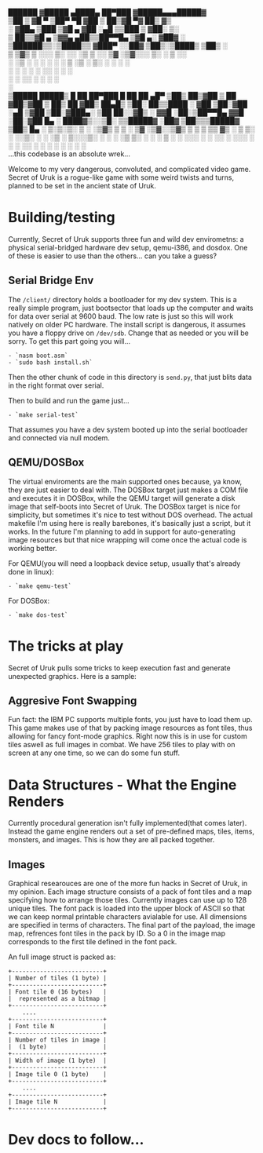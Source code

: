   ██████ ▓█████  ▄████▄   ██▀███  ▓█████▄▄▄█████▓     
▒██    ▒ ▓█   ▀ ▒██▀ ▀█  ▓██ ▒ ██▒▓█   ▀▓  ██▒ ▓▒     
░ ▓██▄   ▒███   ▒▓█    ▄ ▓██ ░▄█ ▒▒███  ▒ ▓██░ ▒░     
  ▒   ██▒▒▓█  ▄ ▒▓▓▄ ▄██▒▒██▀▀█▄  ▒▓█  ▄░ ▓██▓ ░      
▒██████▒▒░▒████▒▒ ▓███▀ ░░██▓ ▒██▒░▒████▒ ▒██▒ ░      
▒ ▒▓▒ ▒ ░░░ ▒░ ░░ ░▒ ▒  ░░ ▒▓ ░▒▓░░░ ▒░ ░ ▒ ░░        
░ ░▒  ░ ░ ░ ░  ░  ░  ▒     ░▒ ░ ▒░ ░ ░  ░   ░         
░  ░  ░     ░   ░          ░░   ░    ░    ░           
      ░     ░  ░░ ░         ░        ░  ░             
                ░                                     
 ▒█████    █████▒    █    ██  ██▀███   █    ██  ██ ▄█▀
▒██▒  ██▒▓██   ▒     ██  ▓██▒▓██ ▒ ██▒ ██  ▓██▒ ██▄█▒ 
▒██░  ██▒▒████ ░    ▓██  ▒██░▓██ ░▄█ ▒▓██  ▒██░▓███▄░ 
▒██   ██░░▓█▒  ░    ▓▓█  ░██░▒██▀▀█▄  ▓▓█  ░██░▓██ █▄ 
░ ████▓▒░░▒█░       ▒▒█████▓ ░██▓ ▒██▒▒▒█████▓ ▒██▒ █▄
░ ▒░▒░▒░  ▒ ░       ░▒▓▒ ▒ ▒ ░ ▒▓ ░▒▓░░▒▓▒ ▒ ▒ ▒ ▒▒ ▓▒
  ░ ▒ ▒░  ░         ░░▒░ ░ ░   ░▒ ░ ▒░░░▒░ ░ ░ ░ ░▒ ▒░
░ ░ ░ ▒   ░ ░        ░░░ ░ ░   ░░   ░  ░░░ ░ ░ ░ ░░ ░ 
    ░ ░                ░        ░        ░     ░  ░   
...this codebase is an absolute wrek...

Welcome to my very dangerous, convoluted, and complicated video game. Secret of Uruk is a rogue-like game with some weird twists and turns, planned to be set in the ancient state of Uruk.

# Building/testing
Currently, Secret of Uruk supports three fun and wild dev envirometns: a physical serial-bridged hardware dev setup, qemu-i386, and dosdox. One of these is easier to use than the others... can you take a guess?

## Serial Bridge Env
The `/client/` directory holds a bootloader for my dev system. This is a really simple program, just bootsector that loads up the computer and waits for data over serial at 9600 baud. The low rate is just so this will work natively on older PC hardware. The install script is dangerous, it assumes you have a floppy drive on `/dev/sdb`. Change that as needed or you will be sorry. To get this part going you will...

	- `nasm boot.asm`
	- `sudo bash install.sh`

Then the other chunk of code in this directory is `send.py`, that just blits data in the right format over serial.

Then to build and run the game just...

	- `make serial-test`

That assumes you have a dev system booted up into the serial bootloader and connected via null modem.

## QEMU/DOSBox
The virtual enviroments are the main supported ones because, ya know, they are just easier to deal with. The DOSBox target just makes a COM file and executes it in DOSBox, while the QEMU target will generate a disk image that self-boots into Secret of Uruk. The DOSBox target is nice for simplicity, but sometimes it's nice to test without DOS overhead. The actual makefile I'm using here is really barebones, it's basically just a script, but it works. In the future I'm planning to add in support for auto-generating image resources but that nice wrapping will come once the actual code is working better.

For QEMU(you will need a loopback device setup, usually that's already done in linux):

    - `make qemu-test`

For DOSBox:

    - `make dos-test`

# The tricks at play
Secret of Uruk pulls some tricks to keep execution fast and generate unexpected graphics. Here is a sample:

## Aggresive Font Swapping
Fun fact: the IBM PC supports multiple fonts, you just have to load them up. This game makes use of that by packing image resources as font tiles, thus allowing for fancy font-mode graphics. Right now this is in use for custom tiles aswell as full images in combat. We have 256 tiles to play with on screen at any one time, so we can do some fun stuff.

# Data Structures - What the Engine Renders
Currently procedural generation isn't fully implemented(that comes later). Instead the game engine renders out a set of pre-defined maps, tiles, items, monsters, and images. This is how they are all packed together.

## Images
Graphical researouces are one of the more fun hacks in Secret of Uruk, in my opinion. Each image structure consists of a pack of font tiles and a map specifying how to arrange those tiles. Currently images can use up to 128 unique tiles. The font pack is loaded into the upper block of ASCII so that we can keep normal printable characters avialable for use. All dimensions are specified in terms of characters. The final part of the payload, the image map, refrences font tiles in the pack by ID. So a 0 in the image map corresponds to the first tile defined in the font pack.

An full image struct is packed as:

```
+--------------------------+
| Number of tiles (1 byte) |
+--------------------------+
| Font tile 0 (16 bytes)   |
|  represented as a bitmap |
+--------------------------+
    ....
+--------------------------+
| Font tile N              |
+--------------------------+
| Number of tiles in image |
|  (1 byte)                |
+--------------------------+
| Width of image (1 byte)  |
+--------------------------+
| Image tile 0 (1 byte)    |
+--------------------------+
    ....
+--------------------------+
| Image tile N             |
+--------------------------+
```

# Dev docs to follow...